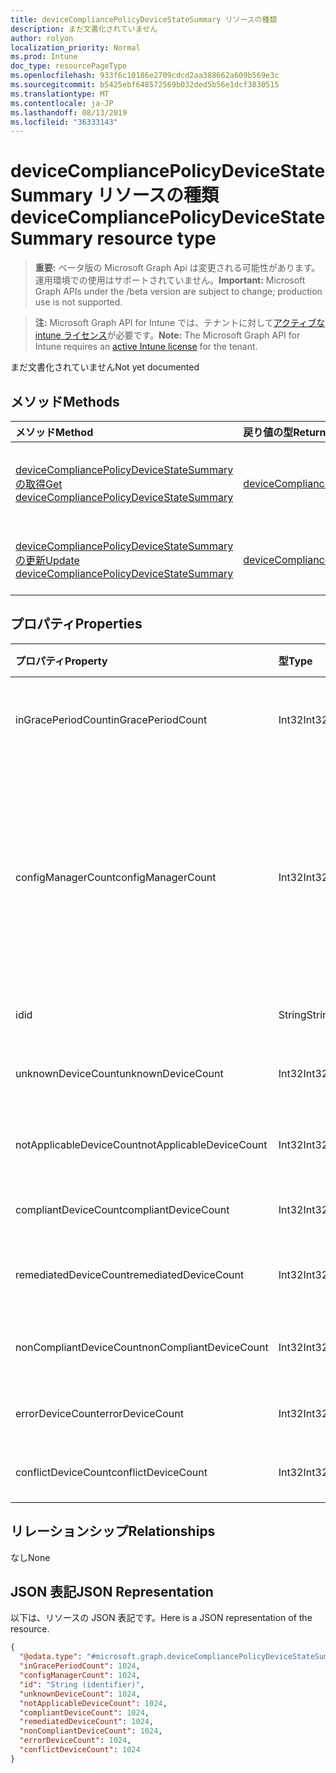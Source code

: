 ```yaml
---
title: deviceCompliancePolicyDeviceStateSummary リソースの種類
description: まだ文書化されていません
author: rolyon
localization_priority: Normal
ms.prod: Intune
doc_type: resourcePageType
ms.openlocfilehash: 933f6c10186e2709cdcd2aa388662a609b569e3c
ms.sourcegitcommit: b5425ebf648572569b032ded5b56e1dcf3830515
ms.translationtype: MT
ms.contentlocale: ja-JP
ms.lasthandoff: 08/13/2019
ms.locfileid: "36333143"
---
```

# <a name="devicecompliancepolicydevicestatesummary-resource-type"></a><span data-ttu-id="18738-103">deviceCompliancePolicyDeviceStateSummary リソースの種類</span><span class="sxs-lookup"><span data-stu-id="18738-103">deviceCompliancePolicyDeviceStateSummary resource type</span></span>

> <span data-ttu-id="18738-104">**重要:** ベータ版の Microsoft Graph Api は変更される可能性があります。運用環境での使用はサポートされていません。</span><span class="sxs-lookup"><span data-stu-id="18738-104">**Important:** Microsoft Graph APIs under the /beta version are subject to change; production use is not supported.</span></span>

> <span data-ttu-id="18738-105">**注:** Microsoft Graph API for Intune では、テナントに対して[アクティブな intune ライセンス](https://go.microsoft.com/fwlink/?linkid=839381)が必要です。</span><span class="sxs-lookup"><span data-stu-id="18738-105">**Note:** The Microsoft Graph API for Intune requires an [active Intune license](https://go.microsoft.com/fwlink/?linkid=839381) for the tenant.</span></span>

<span data-ttu-id="18738-106">まだ文書化されていません</span><span class="sxs-lookup"><span data-stu-id="18738-106">Not yet documented</span></span>

## <a name="methods"></a><span data-ttu-id="18738-107">メソッド</span><span class="sxs-lookup"><span data-stu-id="18738-107">Methods</span></span>
|<span data-ttu-id="18738-108">メソッド</span><span class="sxs-lookup"><span data-stu-id="18738-108">Method</span></span>|<span data-ttu-id="18738-109">戻り値の型</span><span class="sxs-lookup"><span data-stu-id="18738-109">Return Type</span></span>|<span data-ttu-id="18738-110">説明</span><span class="sxs-lookup"><span data-stu-id="18738-110">Description</span></span>|
|:---|:---|:---|
|[<span data-ttu-id="18738-111">deviceCompliancePolicyDeviceStateSummary の取得</span><span class="sxs-lookup"><span data-stu-id="18738-111">Get deviceCompliancePolicyDeviceStateSummary</span></span>](../api/intune-deviceconfig-devicecompliancepolicydevicestatesummary-get.md)|[<span data-ttu-id="18738-112">deviceCompliancePolicyDeviceStateSummary</span><span class="sxs-lookup"><span data-stu-id="18738-112">deviceCompliancePolicyDeviceStateSummary</span></span>](../resources/intune-deviceconfig-devicecompliancepolicydevicestatesummary.md)|<span data-ttu-id="18738-113">[deviceCompliancePolicyDeviceStateSummary](../resources/intune-deviceconfig-devicecompliancepolicydevicestatesummary.md) オブジェクトのプロパティとリレーションシップを読み取ります。</span><span class="sxs-lookup"><span data-stu-id="18738-113">Read properties and relationships of the [deviceCompliancePolicyDeviceStateSummary](../resources/intune-deviceconfig-devicecompliancepolicydevicestatesummary.md) object.</span></span>|
|[<span data-ttu-id="18738-114">deviceCompliancePolicyDeviceStateSummary の更新</span><span class="sxs-lookup"><span data-stu-id="18738-114">Update deviceCompliancePolicyDeviceStateSummary</span></span>](../api/intune-deviceconfig-devicecompliancepolicydevicestatesummary-update.md)|[<span data-ttu-id="18738-115">deviceCompliancePolicyDeviceStateSummary</span><span class="sxs-lookup"><span data-stu-id="18738-115">deviceCompliancePolicyDeviceStateSummary</span></span>](../resources/intune-deviceconfig-devicecompliancepolicydevicestatesummary.md)|<span data-ttu-id="18738-116">[deviceCompliancePolicyDeviceStateSummary](../resources/intune-deviceconfig-devicecompliancepolicydevicestatesummary.md) オブジェクトのプロパティを更新します。</span><span class="sxs-lookup"><span data-stu-id="18738-116">Update the properties of a [deviceCompliancePolicyDeviceStateSummary](../resources/intune-deviceconfig-devicecompliancepolicydevicestatesummary.md) object.</span></span>|

## <a name="properties"></a><span data-ttu-id="18738-117">プロパティ</span><span class="sxs-lookup"><span data-stu-id="18738-117">Properties</span></span>
|<span data-ttu-id="18738-118">プロパティ</span><span class="sxs-lookup"><span data-stu-id="18738-118">Property</span></span>|<span data-ttu-id="18738-119">型</span><span class="sxs-lookup"><span data-stu-id="18738-119">Type</span></span>|<span data-ttu-id="18738-120">説明</span><span class="sxs-lookup"><span data-stu-id="18738-120">Description</span></span>|
|:---|:---|:---|
|<span data-ttu-id="18738-121">inGracePeriodCount</span><span class="sxs-lookup"><span data-stu-id="18738-121">inGracePeriodCount</span></span>|<span data-ttu-id="18738-122">Int32</span><span class="sxs-lookup"><span data-stu-id="18738-122">Int32</span></span>|<span data-ttu-id="18738-123">解約猶予期間内のデバイスの数</span><span class="sxs-lookup"><span data-stu-id="18738-123">Number of devices that are in grace period</span></span>|
|<span data-ttu-id="18738-124">configManagerCount</span><span class="sxs-lookup"><span data-stu-id="18738-124">configManagerCount</span></span>|<span data-ttu-id="18738-125">Int32</span><span class="sxs-lookup"><span data-stu-id="18738-125">Int32</span></span>|<span data-ttu-id="18738-126">System Center Configuration Manager によってコンプライアンスが管理されているデバイスの数</span><span class="sxs-lookup"><span data-stu-id="18738-126">Number of devices that have compliance managed by System Center Configuration Manager</span></span>|
|<span data-ttu-id="18738-127">id</span><span class="sxs-lookup"><span data-stu-id="18738-127">id</span></span>|<span data-ttu-id="18738-128">String</span><span class="sxs-lookup"><span data-stu-id="18738-128">String</span></span>|<span data-ttu-id="18738-129">エンティティのキー。</span><span class="sxs-lookup"><span data-stu-id="18738-129">Key of the entity.</span></span>|
|<span data-ttu-id="18738-130">unknownDeviceCount</span><span class="sxs-lookup"><span data-stu-id="18738-130">unknownDeviceCount</span></span>|<span data-ttu-id="18738-131">Int32</span><span class="sxs-lookup"><span data-stu-id="18738-131">Int32</span></span>|<span data-ttu-id="18738-132">不明なデバイスの数</span><span class="sxs-lookup"><span data-stu-id="18738-132">Number of unknown devices</span></span>|
|<span data-ttu-id="18738-133">notApplicableDeviceCount</span><span class="sxs-lookup"><span data-stu-id="18738-133">notApplicableDeviceCount</span></span>|<span data-ttu-id="18738-134">Int32</span><span class="sxs-lookup"><span data-stu-id="18738-134">Int32</span></span>|<span data-ttu-id="18738-135">該当しないデバイスの数</span><span class="sxs-lookup"><span data-stu-id="18738-135">Number of not applicable devices</span></span>|
|<span data-ttu-id="18738-136">compliantDeviceCount</span><span class="sxs-lookup"><span data-stu-id="18738-136">compliantDeviceCount</span></span>|<span data-ttu-id="18738-137">Int32</span><span class="sxs-lookup"><span data-stu-id="18738-137">Int32</span></span>|<span data-ttu-id="18738-138">準拠デバイスの数</span><span class="sxs-lookup"><span data-stu-id="18738-138">Number of compliant devices</span></span>|
|<span data-ttu-id="18738-139">remediatedDeviceCount</span><span class="sxs-lookup"><span data-stu-id="18738-139">remediatedDeviceCount</span></span>|<span data-ttu-id="18738-140">Int32</span><span class="sxs-lookup"><span data-stu-id="18738-140">Int32</span></span>|<span data-ttu-id="18738-141">修復済みデバイスの数</span><span class="sxs-lookup"><span data-stu-id="18738-141">Number of remediated devices</span></span>|
|<span data-ttu-id="18738-142">nonCompliantDeviceCount</span><span class="sxs-lookup"><span data-stu-id="18738-142">nonCompliantDeviceCount</span></span>|<span data-ttu-id="18738-143">Int32</span><span class="sxs-lookup"><span data-stu-id="18738-143">Int32</span></span>|<span data-ttu-id="18738-144">準拠していないデバイスの数</span><span class="sxs-lookup"><span data-stu-id="18738-144">Number of NonCompliant devices</span></span>|
|<span data-ttu-id="18738-145">errorDeviceCount</span><span class="sxs-lookup"><span data-stu-id="18738-145">errorDeviceCount</span></span>|<span data-ttu-id="18738-146">Int32</span><span class="sxs-lookup"><span data-stu-id="18738-146">Int32</span></span>|<span data-ttu-id="18738-147">エラー デバイスの数</span><span class="sxs-lookup"><span data-stu-id="18738-147">Number of error devices</span></span>|
|<span data-ttu-id="18738-148">conflictDeviceCount</span><span class="sxs-lookup"><span data-stu-id="18738-148">conflictDeviceCount</span></span>|<span data-ttu-id="18738-149">Int32</span><span class="sxs-lookup"><span data-stu-id="18738-149">Int32</span></span>|<span data-ttu-id="18738-150">競合デバイスの数</span><span class="sxs-lookup"><span data-stu-id="18738-150">Number of conflict devices</span></span>|

## <a name="relationships"></a><span data-ttu-id="18738-151">リレーションシップ</span><span class="sxs-lookup"><span data-stu-id="18738-151">Relationships</span></span>
<span data-ttu-id="18738-152">なし</span><span class="sxs-lookup"><span data-stu-id="18738-152">None</span></span>

## <a name="json-representation"></a><span data-ttu-id="18738-153">JSON 表記</span><span class="sxs-lookup"><span data-stu-id="18738-153">JSON Representation</span></span>
<span data-ttu-id="18738-154">以下は、リソースの JSON 表記です。</span><span class="sxs-lookup"><span data-stu-id="18738-154">Here is a JSON representation of the resource.</span></span>
<!-- {
  "blockType": "resource",
  "keyProperty": "id",
  "@odata.type": "microsoft.graph.deviceCompliancePolicyDeviceStateSummary"
}
-->
``` json
{
  "@odata.type": "#microsoft.graph.deviceCompliancePolicyDeviceStateSummary",
  "inGracePeriodCount": 1024,
  "configManagerCount": 1024,
  "id": "String (identifier)",
  "unknownDeviceCount": 1024,
  "notApplicableDeviceCount": 1024,
  "compliantDeviceCount": 1024,
  "remediatedDeviceCount": 1024,
  "nonCompliantDeviceCount": 1024,
  "errorDeviceCount": 1024,
  "conflictDeviceCount": 1024
}
```



